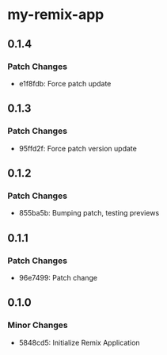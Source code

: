 # my-remix-app

## 0.1.4

### Patch Changes

- e1f8fdb: Force patch update

## 0.1.3

### Patch Changes

- 95ffd2f: Force patch version update

## 0.1.2

### Patch Changes

- 855ba5b: Bumping patch, testing previews

## 0.1.1

### Patch Changes

- 96e7499: Patch change

## 0.1.0

### Minor Changes

- 5848cd5: Initialize Remix Application
